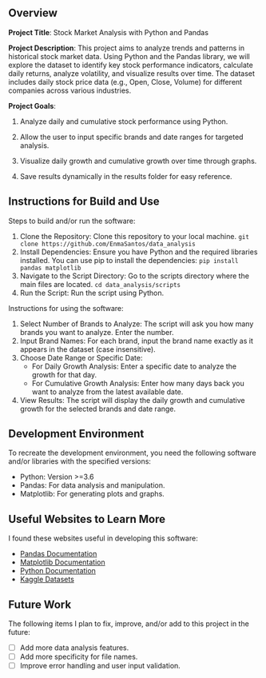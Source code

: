 ## Overview

**Project Title**: Stock Market Analysis with Python and Pandas

**Project Description**: This project aims to analyze trends and patterns in historical stock market data. Using Python and the Pandas library, we will explore the dataset to identify key stock performance indicators, calculate daily returns, analyze volatility, and visualize results over time. The dataset includes daily stock price data (e.g., Open, Close, Volume) for different companies across various industries.

**Project Goals**:
1. Analyze daily and cumulative stock performance using Python.

2. Allow the user to input specific brands and date ranges for targeted analysis.

3. Visualize daily growth and cumulative growth over time through graphs.

4. Save results dynamically in the results folder for easy reference.


## Instructions for Build and Use

Steps to build and/or run the software:

1. Clone the Repository: Clone this repository to your local machine. `git clone https://github.com/EnmaSantos/data_analysis`
2. Install Dependencies: Ensure you have Python and the required libraries installed. You can use pip to install the dependencies: `pip install pandas matplotlib`
3. Navigate to the Script Directory: Go to the scripts directory where the main files are located. `cd data_analysis/scripts`
4. Run the Script: Run the script using Python. 

Instructions for using the software:

1. Select Number of Brands to Analyze: The script will ask you how many brands you want to analyze. Enter the number. 
2. Input Brand Names: For each brand, input the brand name exactly as it appears in the dataset (case insensitive).
3. Choose Date Range or Specific Date:
   - For Daily Growth Analysis: Enter a specific date to analyze the growth for that day.
   - For Cumulative Growth Analysis: Enter how many days back you want to analyze from the latest available date.  
4. View Results: The script will display the daily growth and cumulative growth for the selected brands and date range. 

## Development Environment 

To recreate the development environment, you need the following software and/or libraries with the specified versions:

* Python: Version >=3.6 
* Pandas: For data analysis and manipulation.
* Matplotlib: For generating plots and graphs.

## Useful Websites to Learn More

I found these websites useful in developing this software:

* [Pandas Documentation](https://pandas.pydata.org/docs/)
* [Matplotlib Documentation](https://matplotlib.org/stable/contents.html)
* [Python Documentation](https://docs.python.org/3/)
* [Kaggle Datasets](https://www.kaggle.com/datasets)

## Future Work

The following items I plan to fix, improve, and/or add to this project in the future:

* [ ] Add more data analysis features.
* [ ] Add more specificity for file names.
* [ ] Improve error handling and user input validation.
